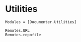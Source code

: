# Utilities

```@autodocs
Modules = [Documenter.Utilities]
```

```@docs
Remotes.URL
Remotes.repofile
```
